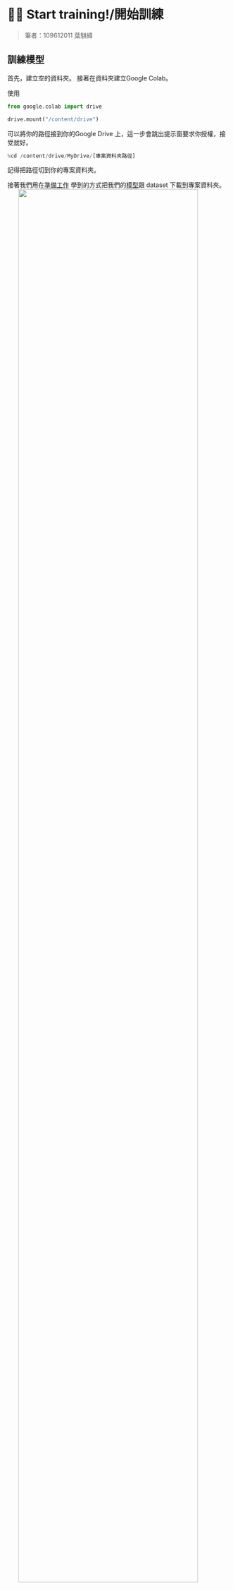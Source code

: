 # 👨‍🦽 Start training!/開始訓練

> 筆者：109612011 葉騏緯

## 訓練模型

首先，建立空的資料夾。
接著在資料夾建立Google Colab。

使用

```python
from google.colab import drive

drive.mount("/content/drive")
```

可以將你的路徑接到你的Google Drive 上，這一步會跳出提示窗要求你授權，接受就好。

```python
%cd /content/drive/MyDrive/[專案資料夾路徑]
```

記得把路徑切到你的專案資料夾。

接著我們用在[準備工作](/準備工作.md) 學到的方式把我們的[模型](https://github.com/ultralytics/yolov5)跟 dataset 下載到專案資料夾。
<img src="https://imgur.com/MGYOOTR.png"  style="display:block;margin:auto;width:90%;height:auto;"><img src="https://imgur.com/PTXVHHS.png"  style="display:block;margin:auto;width:90%;height:auto;">
<center>這邊提供用檔案總管和用雲端硬碟兩種方式看應該會變怎樣</center>

上面會看到一份`data.yaml`，這是要來告訴模型我們 dataset 的詳細資訊，來改一下文件。
<img src="https://imgur.com/D9xu9cs.png"  style="display:block;margin:auto;width:90%;height:auto;">

這邊因為只有要偵測電線桿，所以 `nc` 是1 (學長的標記直接取名叫 object 而我也懶得改)。
`path` 是專案資料夾的路徑，一開始應該是沒有的。你可以試著不要加看看，當你開始跑模型時，應該會報錯 `Exception: Dataset not found.` ，這個一看就知道是路徑出問題，它找不到。當時我就是參考了[這篇](https://stackoverflow.com/questions/66605322/yolo-v5-issue-exception-dataset-not-found-on-local-machine)的解決方法，在`data.yaml` 中新增路徑資訊 (stack overflow 我的超人......)。

現在，準備就緒，可以直接跑模型了。
例如我輸入指令：

```python
!python train.py --data ../data.yaml --epochs 300 --weights '' --cfg models/yolov5s.yaml  --batch-size 5 --device 0
```

`!python train.py` 是指「執行 `train.py`」這個檔案。因為模型人家幫你打完 code 了，你可以不用自己打，run 一下 code 就行。我們可以看一下 `train.py` 這個檔案。
<img src="https://imgur.com/NwuYqBy.png"  style="display:block;margin:auto;width:90%;height:auto;"><br>

code 很長，不要被嚇到，又不是你要寫。來看到大概400多行的地方，在 這個`fuction` parse_opt 的地方，我們可以看到像是  `--weight`、`cfg`、`data` 之類的字眼。其實這邊就是上面那行指令後面在指定的東西。例如 `--data ../data.yaml` 這樣 `data` 這項的路徑就被指定好了。

這些參數詳細的說明，我就不講了，太繁瑣，這部分建議自己找文章看，會比我直接把人家文章貼上來的學習效果更好。

## 結果

我們可以加入 TensorBoard 來查看模型結果：

```python
%load_ext tensorboard
%tensorboard --logdir=runs/train
```

把上面的指令加進去後再開始訓練模型，我們就可以在小視窗看到模型的狀況。

`--logdir=runs/train`  是因為我們的模型結果會存在這裡：
<img src="https://imgur.com/aF78vzn.png"  style="display:block;margin:auto;width:90%;height:auto;">
經歷幾個小時後，你的模型應該就跑完了，你便可以來這邊查看視覺化後的結果。
<img src="https://imgur.com/tRUjvXs.png"  style="display:block;margin:auto;width:90%;height:auto;">

## 其他技巧

如果你跟我一樣是免費仔，那你 Google Colab 訓練的過程中可能還會出現像是要認證你是不是機器人 (學校帳號這樣的好像不會跑出來)、跑到一半斷線、跑到一半GPU 資源被用完了。

訓練模型要花很久，遇到斷線之類的導致你模型訓練中斷，你可能會直接氣到把室友的書桌敲塌，或是搧睡著的室友巴掌搧到他醒來 (以上並非本人親身經歷)。那要怎麼解決呢？

最簡單的方法就是**鈔**能力。

免費仔則有幾個變通方法：

### 防止斷線

你可以待在Colab頁面，按 `F12` 來到控制台 (Console)，
<img src="https://imgur.com/dwjvsmz.png"  style="display:block;margin:auto;width:90%;height:auto;">

然後輸入下面這段 code，並且按 `Enter`：

```javascript
function ConnectButton(){
    console.log("Connect pushed"); 
    document.querySelector("#connect").click() 
}
setInterval(ConnectButton,60000);
```

這段 code 的功能是會定時刷新，幫你按連線，以解開 Colab 90 分鐘左右就會斷線的限制。

### 接續訓練

Colab 的 GPU 資源是有限制用量的，即使是付費帳戶也一樣，只是有給錢能用比較多。如果你模型還沒跑完 GPU 就先用完了，不要慌張，大概等 24小時左右就會解除限制 (看狀況)。
我自己會開好幾個小帳，直接把檔案 copy 到另一個帳號繼續訓練模型。

<img src="https://i.kym-cdn.com/photos/images/newsfeed/001/499/826/2f0.png"  style="display:block;margin:auto;width:20%;height:auto;">

YOLOv5有設計好 checkpoint 機制，如果你有詪我一樣剪過片，用過 Pr 之類的軟體就會知道有個 autosave 的功能，YOLOv5就有設計這個功能，你可以直接抓最後一次存檔的 `weight` 繼續訓練。他就放在結果那裡的  `weights` 資料夾中。

使用下面這個簡單的指令，就可以囉。

```python
!python train.py --resume 
```

## 偵測

要進行檢測的話，執行`detect.py` ，然後一樣要修改參數

- weights 填入`best.pt` 的路徑
- source 則是放待測圖片的路徑
如果要修改IoU跟信心門檻的話，他們分別是放在 iou-thres 跟 conf-thres

- - -
學到這邊你就已經會使用 YOLOv5 了，之後就是再研究如何[改進模型](/改進模型_1.md)了。

p.s. 其實你會發現 YOLOv5 很多事情都幫你做好了 真的是

<img src="https://i.imgur.com/bhpUKl0.png"  style="display:block;margin:auto;width:90%;height:auto;">

